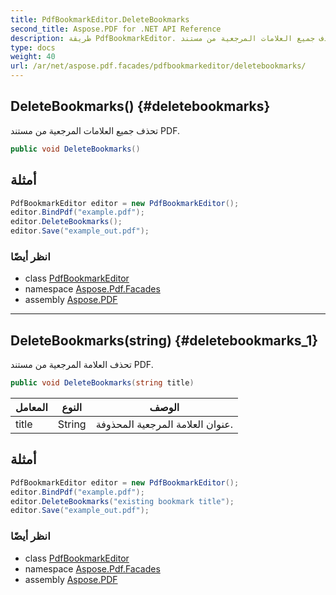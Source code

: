 ```yaml
---
title: PdfBookmarkEditor.DeleteBookmarks
second_title: Aspose.PDF for .NET API Reference
description: طريقة PdfBookmarkEditor. تحذف جميع العلامات المرجعية من مستند PDF
type: docs
weight: 40
url: /ar/net/aspose.pdf.facades/pdfbookmarkeditor/deletebookmarks/
---
```

## DeleteBookmarks() {#deletebookmarks}

تحذف جميع العلامات المرجعية من مستند PDF.

```csharp
public void DeleteBookmarks()
```

## أمثلة

```csharp
PdfBookmarkEditor editor = new PdfBookmarkEditor();
editor.BindPdf("example.pdf");
editor.DeleteBookmarks();
editor.Save("example_out.pdf");
```

### انظر أيضًا

* class [PdfBookmarkEditor](../)
* namespace [Aspose.Pdf.Facades](../../../aspose.pdf.facades/)
* assembly [Aspose.PDF](../../../)

---

## DeleteBookmarks(string) {#deletebookmarks_1}

تحذف العلامة المرجعية من مستند PDF.

```csharp
public void DeleteBookmarks(string title)
```

| المعامل | النوع | الوصف |
| --- | --- | --- |
| title | String | عنوان العلامة المرجعية المحذوفة. |

## أمثلة

```csharp
PdfBookmarkEditor editor = new PdfBookmarkEditor();
editor.BindPdf("example.pdf");
editor.DeleteBookmarks("existing bookmark title");
editor.Save("example_out.pdf");
```

### انظر أيضًا

* class [PdfBookmarkEditor](../)
* namespace [Aspose.Pdf.Facades](../../../aspose.pdf.facades/)
* assembly [Aspose.PDF](../../../)